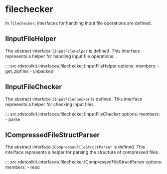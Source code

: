 # filechecker

In `filechecker`, interfaces for handling input file operations are defined.

## IInputFileHelper

The abstract interface `IInputFileHelper` is defined. This interface represents a helper for handling input file operations.

::: src.rdetoolkit.interfaces.filechecker.IInputFileHelper
    options:
        members:
            - get_zipfiles
            - unpacked

## IInputFileChecker

The abstract interface `IInputFileChecker` is defined. This interface represents a helper for checking input files.

::: src.rdetoolkit.interfaces.filechecker.IInputFileChecker
    options:
        members:
            - parse

## ICompressedFileStructParser

The abstract interface `ICompressedFileStructParser` is defined. This interface represents a helper for parsing the structure of compressed files.

::: src.rdetoolkit.interfaces.filechecker.ICompressedFileStructParser
    options:
        members:
            - read
